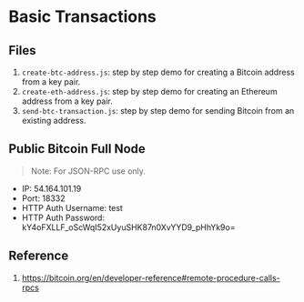 # Basic Transactions

## Files

1. `create-btc-address.js`: step by step demo for creating a Bitcoin address from a key pair.
2. `create-eth-address.js`: step by step demo for creating an Ethereum address from a key pair.
3. `send-btc-transaction.js`: step by step demo for sending Bitcoin from an existing address.

## Public Bitcoin Full Node

> Note: For JSON-RPC use only.

* IP: 54.164.101.19
* Port: 18332
* HTTP Auth Username: test
* HTTP Auth Password: kY4oFXLLF_oScWqI52xUyuSHK87n0XvYYD9_pHhYk9o=

## Reference

1. <https://bitcoin.org/en/developer-reference#remote-procedure-calls-rpcs>